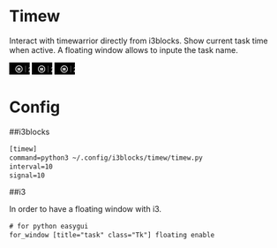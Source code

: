 # Timew

Interact with timewarrior directly from i3blocks. Show current task time when
active. A floating window allows to inpute the task name.

![no active task](i3blocks-timew-01.png)
![floating windows to input task name](i3blocks-timew-01.png)
![active task, time tracking](i3blocks-timew-01.png)

# Config

##i3blocks

```
[timew]
command=python3 ~/.config/i3blocks/timew/timew.py
interval=10
signal=10
```

##i3

In order to have a floating window with i3.

```
# for python easygui
for_window [title="task" class="Tk"] floating enable
```
